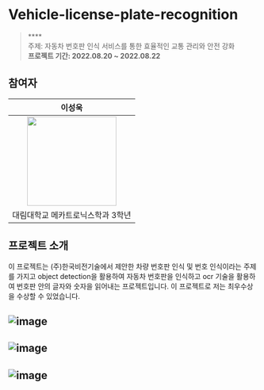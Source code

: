 # Vehicle-license-plate-recognition

> **** <br/>
> 주제: 자동차 번호판 인식 서비스를 통한 효율적인 교통 관리와 안전 강화   <br/>
> **프로젝트 기간: 2022.08.20 ~ 2022.08.22**


## 참여자
|      이성욱       |
| :------------------------------------------------------------------------------: |
|   <img width="180px" src="https://github.com/lee-seong-wook/Vehicle-license-plate-recognition/assets/130055880/b560398b-4f23-4403-8c55-099213266525.png" />   
| 대림대학교 메카트로닉스학과 3학년 |
## 프로젝트 소개
이 프로젝트는 (주)한국비전기술에서 제안한 차량 번호판 인식 및 번호 인식이라는 주제를 가지고 object detection을 활용하여 자동차 번호판을 인식하고 ocr 기술을 활용하여 번호판 안의 글자와 숫자을 읽어내는 프로젝트입니다. 이 프로젝트로 저는 최우수상을 수상할 수 있었습니다. 




![image](https://github.com/lee-seong-wook/Vehicle-license-plate-recognition/assets/130055880/4f000257-c431-4d82-aa91-cc027468264f)
--------------------------------------------------------------------------------------------------------------------------------------------------------------------------------------------------------------------




![image](https://github.com/lee-seong-wook/Vehicle-license-plate-recognition/assets/130055880/726ec51e-3f6e-4793-89c3-4f48ef2bb538)
--------------------------------------------------------------------------------------------------------------------------------------------------------------------------------------------------------------------

![image](https://github.com/lee-seong-wook/Vehicle-license-plate-recognition/assets/130055880/07e146a4-ca3b-43e7-942f-082b2076dc23)
-----------------------------------------------------------------------------------------------------------------------------------------------------------------------------------------------------------------------


